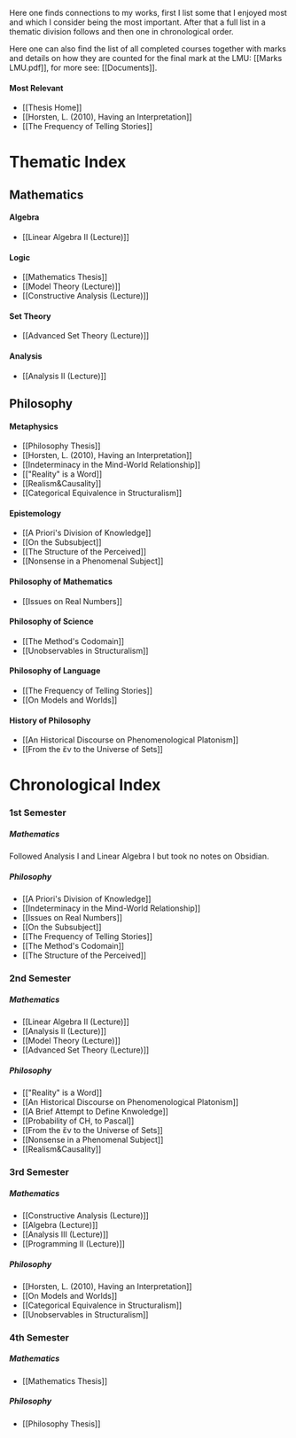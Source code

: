 Here one finds connections to my works, first I list some that I enjoyed most and which I consider being the most important. After that a full list in a thematic division follows and then one in chronological order.

Here one can also find the list of all completed courses together with marks and details on how they are counted for the final mark at the LMU: [[Marks LMU.pdf]], for more see: [[Documents]].
#### Most Relevant
- [[Thesis Home]]
- [[Horsten, L. (2010), Having an Interpretation]]
- [[The Frequency of Telling Stories]]
# Thematic Index
## Mathematics
#### Algebra
- [[Linear Algebra II (Lecture)]]
#### Logic
- [[Mathematics Thesis]]
- [[Model Theory (Lecture)]]
- [[Constructive Analysis (Lecture)]]
#### Set Theory
- [[Advanced Set Theory (Lecture)]]
#### Analysis
- [[Analysis II (Lecture)]]
## Philosophy
#### Metaphysics
- [[Philosophy Thesis]]
- [[Horsten, L. (2010), Having an Interpretation]]
- [[Indeterminacy in the Mind-World Relationship]]
- [["Reality" is a Word]]
- [[Realism&Causality]]
- [[Categorical Equivalence in Structuralism]]
#### Epistemology
- [[A Priori's Division of Knowledge]]
- [[On the Subsubject]]
- [[The Structure of the Perceived]]
- [[Nonsense in a Phenomenal Subject]]
#### Philosophy of Mathematics
- [[Issues on Real Numbers]]
#### Philosophy of Science
- [[The Method's Codomain]]
- [[Unobservables in Structuralism]]
#### Philosophy of Language
- [[The Frequency of Telling Stories]]
- [[On Models and Worlds]]
#### History of Philosophy
- [[An Historical Discourse on Phenomenological Platonism]]
- [[From the ἕν to the Universe of Sets]]
# Chronological Index
### 1st Semester
##### Mathematics
Followed Analysis I and Linear Algebra I but took no notes on Obsidian.
##### Philosophy
- [[A Priori's Division of Knowledge]]
- [[Indeterminacy in the Mind-World Relationship]]
- [[Issues on Real Numbers]]
- [[On the Subsubject]]
- [[The Frequency of Telling Stories]]
- [[The Method's Codomain]]
- [[The Structure of the Perceived]]
### 2nd Semester
##### Mathematics
- [[Linear Algebra II (Lecture)]]
- [[Analysis II (Lecture)]]
- [[Model Theory (Lecture)]]
- [[Advanced Set Theory (Lecture)]]
##### Philosophy
- [["Reality" is a Word]]
- [[An Historical Discourse on Phenomenological Platonism]]
- [[A Brief Attempt to Define Knwoledge]]
- [[Probability of CH, to Pascal]]
- [[From the ἕν to the Universe of Sets]]
- [[Nonsense in a Phenomenal Subject]]
- [[Realism&Causality]]
### 3rd Semester
##### Mathematics
- [[Constructive Analysis (Lecture)]]
- [[Algebra (Lecture)]]
- [[Analysis III (Lecture)]]
- [[Programming II (Lecture)]]
##### Philosophy
- [[Horsten, L. (2010), Having an Interpretation]]
- [[On Models and Worlds]]
- [[Categorical Equivalence in Structuralism]]
- [[Unobservables in Structuralism]]
### 4th Semester
##### Mathematics
- [[Mathematics Thesis]]
##### Philosophy
- [[Philosophy Thesis]]